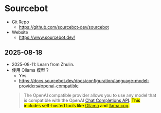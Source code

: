 # Sourcebot

- Git Repo
  - https://github.com/sourcebot-dev/sourcebot
- Website
  - https://www.sourcebot.dev/

## 2025-08-18

- 2025-08-11: Learn from Zhulin.
- 使用 Ollama 模型？
  - Yes.
  - https://docs.sourcebot.dev/docs/configuration/language-model-providers#openai-compatible
  > The OpenAI compatible provider allows you to use any model that is compatible with the OpenAI [Chat Completions API](https://github.com/ollama/ollama/blob/main/docs/openai.md). <mark>This includes self-hosted tools like [Ollama](https://ollama.ai/) and [llama.cpp](https://github.com/ggerganov/llama.cpp).</mark>